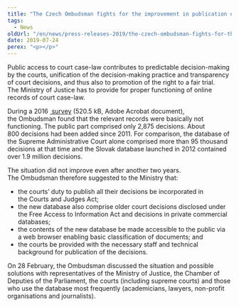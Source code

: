```yaml
---
title: "The Czech Ombudsman fights for the improvement in publication of court decisions"
tags:
  - News
oldUrl: "/en/news/press-releases-2019/the-czech-ombudsman-fights-for-the-improvement-in-publication-of-court-decisions/"
date: 2019-07-24
perex: "<p></p>"
---
```


<!-- imported from the old website -->

<p>Public access to court case-law contributes to predictable decision-making by the courts, unification of the decision-making practice and transparency of court decisions, and thus also to promotion of the right to a fair trial. The Ministry of Justice has to provide for proper functioning of online records of court case-law.</p> <p>During a 2016 <a title="Opening in a new window" href="/uploads-import/ESO/4292-15-JHO-vysledky_vyzkumu__849056_.pdf" target="_blank"><img alt="" src="https://www.ochrance.cz/typo3/ext/od_linkdesc/icons/pdf.gif" class="od_linkdesc_icon" /> survey</a> (520.5 kB, Adobe Acrobat document), the Ombudsman found that the relevant records were basically not functioning. The public part comprised only 2,875 decisions. About 800 decisions had been added since 2011. For comparison, the database of the Supreme Administrative Court alone comprised more than 95 thousand decisions at that time and the Slovak database launched in 2012 contained over 1.9 million decisions.</p> <p>The situation did not improve even after another two years. The Ombudsman therefore suggested to the Ministry that:</p><ul><li>the courts’ duty to publish all their decisions be incorporated in the Courts and Judges Act;</li><li>the new database also comprise older court decisions disclosed under the Free Access to Information Act and decisions in private commercial databases;</li><li>the contents of the new database be made accessible to the public via a web browser enabling basic classification of documents; and</li><li>the courts be provided with the necessary staff and technical background for publication of the decisions.</li></ul>     <p>On 28 February, the Ombudsman discussed the situation and possible solutions with representatives of the Ministry of Justice, the Chamber of Deputies of the Parliament, the courts (including supreme courts) and those who use the database most frequently (academicians, lawyers, non-profit organisations and journalists).</p>
